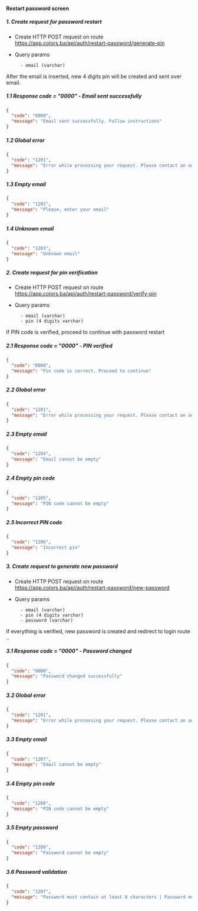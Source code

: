 #### Restart password screen

##### 1. Create request for password restart

- Create HTTP POST request on route https://app.colors.ba/api/auth/restart-password/generate-pin
- Query params

        - email (varchar)

After the email is inserted, new 4 digits pin will be created and sent over email. 

##### 1.1 Response code = "0000" - Email sent successfully

```json
{ 
  "code": "0000",
  "message": "Email sent successfully. Follow instructions"
}       
```

##### 1.2 Global error

```json
{ 
  "code": "1201",
  "message": "Error while processing your request. Please contact an administrator"
}       
```

##### 1.3 Empty email

```json
{ 
  "code": "1202",
  "message": "Please, enter your email"
}       
```

##### 1.4 Unknown email

```json
{ 
  "code": "1203",
  "message": "Unknown email"
}       
```

##### 2. Create request for pin verification

- Create HTTP POST request on route https://app.colors.ba/api/auth/restart-password/verify-pin
- Query params

        - email (varchar)
        - pin (4 digits varchar)

If PIN code is verified, proceed to continue with password restart

##### 2.1 Response code = "0000" - PIN verified

```json
{ 
  "code": "0000",
  "message": "Pin code is correct. Proceed to continue"
}       
```

##### 2.2 Global error

```json
{ 
  "code": "1201",
  "message": "Error while processing your request. Please contact an administrator"
}       
```

##### 2.3 Empty email

```json
{ 
  "code": "1204",
  "message": "Email cannot be empty"
}       
```

##### 2.4 Empty pin code

```json
{ 
  "code": "1205",
  "message": "PIN code cannot be empty"
}       
```

##### 2.5 Incorrect PIN code

```json
{ 
  "code": "1206",
  "message": "Incorrect pin"
}       
```

##### 3. Create request to generate new password

- Create HTTP POST request on route https://app.colors.ba/api/auth/restart-password/new-password
- Query params

        - email (varchar)
        - pin (4 digits varchar)
        - password (varchar)

If everything is verified, new password is created and redirect to login route ..


##### 3.1 Response code = "0000" - Password changed
```json
{ 
  "code": "0000",
  "message": "Password changed successfully"
}       
```

##### 3.2 Global error
```json
{ 
  "code": "1201",
  "message": "Error while processing your request. Please contact an administrator"
}       
```

##### 3.3 Empty email
```json
{ 
  "code": "1207",
  "message": "Email cannot be empty"
}       
```

##### 3.4 Empty pin code
```json
{ 
  "code": "1208",
  "message": "PIN code cannot be empty"
}       
```

##### 3.5 Empty password
```json
{ 
  "code": "1209",
  "message": "Password cannot be empty"
}       
```

##### 3.6 Password validation 

```json
{ 
  "code": "1207",
  "message": "Password must contain at least 8 characters | Password must contain at least one digit | Password must contain letters | Password must contain at least one special character"
}       
```
